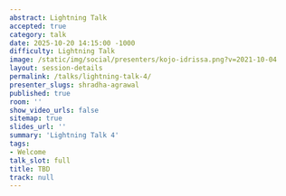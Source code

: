 ```yaml
---
abstract: Lightning Talk
accepted: true
category: talk
date: 2025-10-20 14:15:00 -1000
difficulty: Lightning Talk
image: /static/img/social/presenters/kojo-idrissa.png?v=2021-10-04
layout: session-details
permalink: /talks/lightning-talk-4/
presenter_slugs: shradha-agrawal
published: true
room: ''
show_video_urls: false
sitemap: true
slides_url: ''
summary: 'Lightning Talk 4'
tags:
- Welcome
talk_slot: full
title: TBD
track: null
---
```

